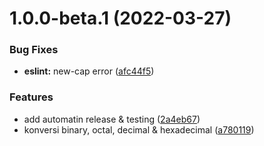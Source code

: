 # 1.0.0-beta.1 (2022-03-27)


### Bug Fixes

* **eslint:** new-cap error ([afc44f5](https://github.com/andrijunaedi/konversi-bilangan/commit/afc44f582f3ca15e8f85009c3480767beb3323d2))


### Features

* add automatin release & testing ([2a4eb67](https://github.com/andrijunaedi/konversi-bilangan/commit/2a4eb67513cab6b014d695406da9597c0b31a445))
* konversi binary, octal, decimal & hexadecimal ([a780119](https://github.com/andrijunaedi/konversi-bilangan/commit/a780119f9c199627b28f6ee9d5a7e86184883bb8))
